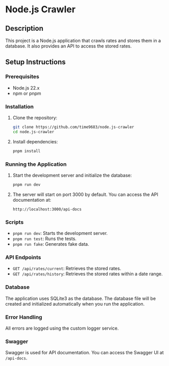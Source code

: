 # Node.js Crawler

## Description
This project is a Node.js application that crawls rates and stores them in a database. It also provides an API to access the stored rates.

## Setup Instructions

### Prerequisites
- Node.js 22.x
- npm or pnpm

### Installation

1. Clone the repository:
    ```sh
    git clone https://github.com/time9683/node.js-crawler
    cd node.js-crawler
    ```

2. Install dependencies:
    ```sh
    pnpm install
    ```


### Running the Application

1. Start the development server and initialize the database:
    ```sh
    pnpm run dev
    ```

2. The server will start on port 3000 by default. You can access the API documentation at:
    ```
    http://localhost:3000/api-docs
    ```

### Scripts

- `pnpm run dev`: Starts the development server.
- `pnpm run test`: Runs the tests.
- `pnpm run fake`: Generates fake data.

### API Endpoints

- `GET /api/rates/current`: Retrieves the stored rates.
- `GET /api/rates/history`: Retrieves the stored rates within a date range.

### Database

The application uses SQLite3 as the database. The database file will be created and initialized automatically when you run the application.

### Error Handling

All errors are logged using the custom logger service.

### Swagger

Swagger is used for API documentation. You can access the Swagger UI at `/api-docs`.

